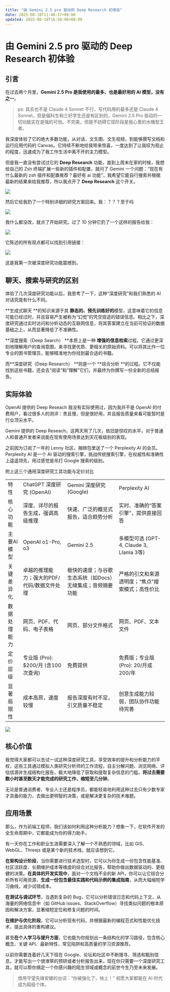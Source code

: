 ```yaml
---
title: "由 Gemini 2.5 pro 驱动的 Deep Research 初体验"
date: 2025-08-18T11:40:17+08:00
updated: 2025-08-18T16:50:06+08:00
---
```


# 由 Gemini 2.5 pro 驱动的 Deep Research 初体验

## 引言

在过去两个月里，**Gemini 2.5 Pro 是我使用的最多、也是最好用的 AI 模型，没有之一**。

> ps: 其实也不是 Claude 4 Sonnet 不行，写代码用的最多还是 Claude 4 Sonnet，但是偏科生和三好学生还是有区别的，Gemini 2.5 Pro 驱动的一切功能实在是强的可怕。不完美，但是不妨碍它现阶段是我心里的水桶型王者。

我深度体验了它的绝大多数功能，从对话、文生图、文生视频，到能够撰写文档和运行应用代码的 Canvas。它持续不断地给我带来惊喜，一度达到了让我叹为观止的程度，迅速成为了我工作生活中离不开的主力模型。

但是我一直没有尝试过它的 **Deep Research** 功能，直到上周末在家的时候，我想给自己的 Zsh 终端扩展一些新的插件和配置，就问了 Gemini 一个问题：“现在有什么最新的 zsh 插件和配置推荐？最好有 ai 功能”，我希望它能自行搜索并根据最新的结果来给我推荐，所以我点开了 **Deep Research** 这个开关。

![](./img/AmRMbG7pHoVVYXxJ4dycNyNBnqj.png)

然后它给我扔了一个特别详细的研究方案回来。我：？？？至于吗

![](./img/GYXRbUPwwosBEpxsz5zcY4IynSd.png)

我什么都没改，就点了开始研究。过了 10 分钟它扔了一个这样的报告给我：

![](./img/AWU7btK4CofEWsxoSFpc6yCBnME.png)

它陈述的所有观点都可以找到引用链接：

![](./img/TWEcb2xafobmtXxt01Zcydkrn1n.png)

这是我第一次被深度研究功能震撼到。

## 聊天、搜索与研究的区别

体验了几次深度研究功能以后，我思考了一下，这种“深度研究”和我们熟悉的 AI 对话究竟有什么不同。

**生成式聊天 **的知识来源于其 **静态的、预先训练好的**模型，这意味着它的信息可能已经过时，并且容易产生被称为“幻觉”的凭空捏造的错误信息。相比之下，深度研究通过实时访问和分析动态的互联网信息，将其答案建立在当前可验证的数据基础之上，从而显著降低了不准确性。

**深度搜索（Deep Search） **本质上是一种 **增强的信息检索**过程。它通过更深刻地理解用户的查询意图，来寻找更优质、更相关的原始资料。可以将其比作一位专业的图书管理员，能够精准地为你找到最合适的书籍。

而**深度研究（Deep Research） **则是一个 **综合分析 **的过程。它不仅能找到这些书籍，还会去“阅读”和“理解”它们，并最终为你撰写一份全新的总结报告。

## 实际体验

OpenAI 提供的 Deep Reseach 我没有实际使用过，因为我并不是 OpenAI 的付费用户，看过很多人的测评：贵且慢，但是很好用，并且报告质量来看可能暂时是行业顶尖水平。

Gemini 提供的 Deep Reseach，这两天用了几次，依旧是惊叹的水平，对于普通人和普通开发者来说能在现有使用场景达到天花板级别的表现。

之前因为订阅了一年的 Lenny 社区，捆绑包里送了一个 Perplexity AI 的会员。Perplexity AI 是一个 AI 驱动的搜索引擎，挑战传统搜索引擎，在权威性和准确性上遥遥领先，用过感觉是吊打 Google 搜索的级别。

附上这三个通用深度研究工具功能与定价对比

<table>
<tr>
<td>特性<br/></td><td>ChatGPT 深度研究 (OpenAI)<br/></td><td>Gemini 深度研究 (Google)<br/></td><td>Perplexity AI<br/></td></tr>
<tr>
<td>核心功能<br/></td><td>深度、详尽的报告生成，强调高级推理<br/></td><td>快速、广泛的概览式报告，适合趋势分析<br/></td><td>实时、准确的“答案引擎”，提供直接回答<br/></td></tr>
<tr>
<td>主要AI模型<br/></td><td>OpenAI o1-Pro, o3<br/></td><td>Gemini 2.5<br/></td><td>多模型可选 (GPT-4, Claude 3, Llama 3等)<br/></td></tr>
<tr>
<td>关键差异化<br/></td><td>卓越的推理能力；强大的PDF/代码/数据文件处理<br/></td><td>极快的速度；与谷歌生态系统（如Docs）无缝集成；音频摘要功能<br/></td><td>严格的引文和来源透明度；“焦点”搜索模式；高性价比<br/></td></tr>
<tr>
<td>数据处理能力<br/></td><td>网页、PDF、代码、电子表格<br/></td><td>网页、部分文件格式<br/></td><td>网页、PDF、文本文件<br/></td></tr>
<tr>
<td>定价层级<br/></td><td>专业版 (Pro): $200/月 (含100次查询)<br/></td><td>免费提供<br/></td><td>免费版；专业版 (Pro): 20/月或200/年<br/></td></tr>
<tr>
<td>显著局限性<br/></td><td>成本高昂，速度较慢<br/></td><td>报告深度有时不足，引文质量不稳定<br/></td><td>创意生成能力较弱，团队协作功能待完善<br/></td></tr>
</table>

![](./img/NWTfb7vTVoyTGuxo28JcaZ2sn0e.png)

## 核心价值

我觉得大家都可以去试一试这种深度研究工具，享受效率的提升和分析能力的平权，这些工具通过模拟人类研究分析师的工作流程，自主分解问题、浏览网络、评估信源并生成结构化报告，极大地降低了获取和提取复杂信息的门槛，**将过去需要数小时甚至数天才能完成的研究工作，缩短至几分钟**。

无论是普通消费者、专业人士还是程序员，都能轻易地利用这种过去只有少数专家才具备的能力，去做出更明智的决策，或是解决更复杂的技术难题。

## 应用场景

那么，作为前端工程师，我们该如何利用这种分析能力？想象一下，在软件开发的全生命周期中，它都能成为你的得力助手。

有一天你在工作和职业生涯需要深入了解一个不熟悉的领域，比如 GIS、WebGL、Threejs 或是某个新的技术栈，就应该想到它。

**在架构设计阶段**，当你需要进行技术选型时，它可以为你生成一份包含性能基准、社区活跃度、长期维护成本等维度的综合对比报告，帮助你做出数据驱动的、更稳健的决策。**在具体的开发实现中**，面对一个文档不全的新 API，你可以让它综合分析所有可用资源，**生成一份包含最佳实践和代码示例的集成指南**，从而大幅缩短学习曲线，减少试错成本。

**在测试与调试环节**，当遇到复杂的 Bug，它可以分析错误日志和代码上下文，从海量的网络信息中（如 GitHub issues、StackOverflow）寻找类似问题的根本原因和解决方案，显著缩短定位和修复问题的时间。

**在维护与优化阶段**，它可以分析现有代码，并根据最新的编程范式和性能优化技术，提出具体的重构建议。

甚至**在个人学习与提升方面**，它也能为你规划出一条结构化的学习路径，包含核心概念、关键 API、最新特性、常见陷阱和高质量的学习资源推荐。

以前你需要连着好几天下班在 Google、论坛和社区中不断搜寻、筛选和甄别信息，才能写出一个很潦草的预研或者分析报告出来，现在你只需要一个深度研究工具，就可以帮你搞定一个你感兴趣的陌生领域或概念的前世今生乃至未来发展。

> 借用守望先锋安娜的台词：“你被强化了，快上！”
> 祝愿大家都能在 AI 时代成为超级个体。
